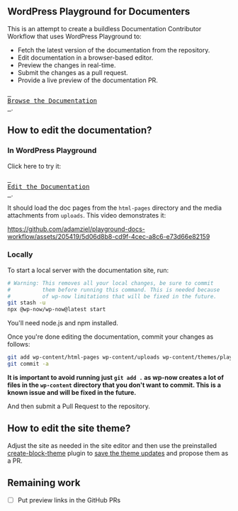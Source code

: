 ## WordPress Playground for Documenters

This is an attempt to create a buildless Documentation Contributor Workflow that uses WordPress Playground to:

* Fetch the latest version of the documentation from the repository.
* Edit documentation in a browser-based editor.
* Preview the changes in real-time.
* Submit the changes as a pull request.
* Provide a live preview of the documentation PR.

[<kbd> <br>Browse the Documentation<br> </kbd>](https://adamziel.github.io/playground-docs-workflow/).

## How to edit the documentation?

### In WordPress Playground

Click here to try it:

[<kbd> <br>Edit the Documentation<br> </kbd>](https://playground.wordpress.net/?gh-ensure-auth=yes&ghexport-repo-url=https%3A%2F%2Fgithub.com%2Fadamziel%2Fplayground-docs-workflow&ghexport-content-type=custom-paths&ghexport-path=plugins/wp-docs-plugin&ghexport-path=html-pages&ghexport-path=uploads&ghexport-path=blueprint.json&ghexport-commit-message=Documentation+update&ghexport-playground-root=/wordpress/wp-content&ghexport-repo-root=/wp-content&blueprint-url=https%3A%2F%2Fraw.githubusercontent.com%2Fadamziel%2Fplayground-docs-workflow%2Ftrunk%2Fwp-content%2Fblueprint.json&ghexport-pr-action=create&ghexport-allow-include-zip=no).

It should load the doc pages from the `html-pages` directory and the media attachments from `uploads`. This video demonstrates it:

https://github.com/adamziel/playground-docs-workflow/assets/205419/5d06d8b8-cd9f-4cec-a8c6-e73d66e82159

### Locally

To start a local server with the documentation site, run:
    
```bash
# Warning: This removes all your local changes, be sure to commit
#          them before running this command. This is needed because
#          of wp-now limitations that will be fixed in the future.
git stash -u 
npx @wp-now/wp-now@latest start
```

You'll need node.js and npm installed.

Once you're done editing the documentation, commit your changes as follows:

```bash
git add wp-content/html-pages wp-content/uploads wp-content/themes/playground-docs
git commit -a
```

**It is important to avoid running just `git add .` as wp-now creates a lot of files in the `wp-content` directory that you don't want to commit. This is a known issue and will be fixed in the future.**

And then submit a Pull Request to the repository.

## How to edit the site theme?

Adjust the site as needed in the site editor and then use the preinstalled [create-block-theme](https://github.com/WordPress/create-block-theme/) plugin to [save the theme updates](https://github.com/WordPress/create-block-theme/?tab=readme-ov-file#how-to-use-the-plugin) and propose them as a PR.

## Remaining work

- [ ] Put preview links in the GitHub PRs
